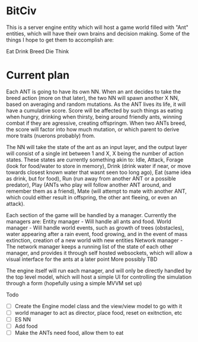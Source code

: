 # BitCiv
This is a server engine entity which will host a game world filled with "Ant" entities, which will have their own brains and decision making. Some of the things I hope to get them to accomplish are:

Eat
Drink
Breed
Die
Think

# Current plan
Each ANT is going to have its own NN. When an ant decides to take the breed action (more on that later), the two NN will spawn another X NN, based on averaging and random mutations. As the ANT lives its life, it will have a cumulative score. Score will be affected by such things as eating when hungry, drinking when thirsty, being around friendly ants, winning combat if they are agressive, creating offspringm. When two ANTs breed, the score will factor into how much mutation, or which parent to derive more traits (nuerons probably) from.

The NN will take the state of the ant as an input layer, and the output layer will consist of a single int between 1 and X, X being the number of action states. These states are currently something akin to: Idle, Attack, Forage (look for food/water to store in memory), Drink (drink water if near, or move towards closest known water that wasnt seen too long ago), Eat (same idea as drink, but for food), Run (run away from another ANT or a possible predator), Play (ANTs who play will follow another ANT around, and remember them as a friend), Mate (will attempt to mate with another ANT, which could either result in offspring, the other ant fleeing, or even an attack). 

Each section of the game will be handled by a manager. Currently the managers are:
Entity manager - Will handle all ants and food.
World manager - Will handle world events, such as growth of trees (obstacles), water appearing after a rain event, food growing, and in the event of mass extinction, creation of a new world with new entities
Network manager - The network manager keeps a running list of the state of each other manager, and provides it through self hosted websockets, which will allow a visual interface for the ants at a later point
More possibly TBD

The engine itself will run each manager, and will only be directly handled by the top level model, which will host a simple UI for controlling the simulation through a form (hopefully using a simple MVVM set up)

Todo
- [ ] Create the Engine model class and the view/view model to go with it
- [ ] world manager to act as director, place food, reset on exitnction, etc
- [ ] ES NN
- [ ] Add food
- [ ] Make the ANTs need food, allow them to eat
